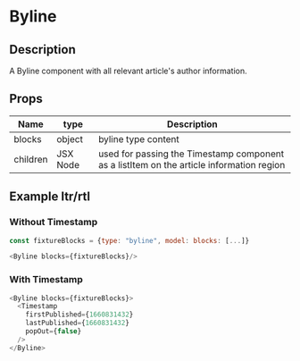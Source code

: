 # Byline

## Description

A Byline component with all relevant article's author information.

## Props

| Name     | type     | Description                                                                              |
| -------- | -------- | ---------------------------------------------------------------------------------------- |
| blocks   | object   | byline type content                                                                      |
| children | JSX Node | used for passing the Timestamp component as a listItem on the article information region |

## Example ltr/rtl

### Without Timestamp

```javascript
const fixtureBlocks = {type: "byline", model: blocks: [...]}

<Byline blocks={fixtureBlocks}/>
```

### With Timestamp

```javascript
<Byline blocks={fixtureBlocks}>
  <Timestamp
    firstPublished={1660831432}
    lastPublished={1660831432}
    popOut={false}
  />
</Byline>
```
